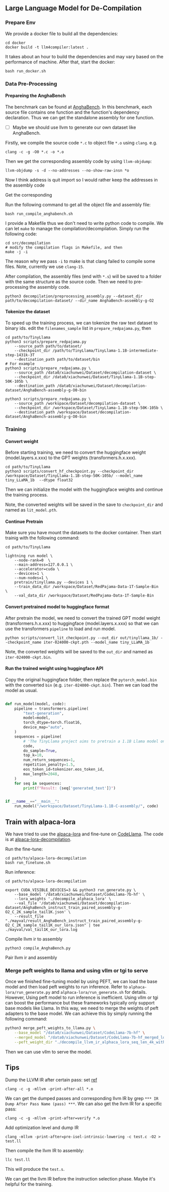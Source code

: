 

## Large Language Model for De-Compilation

### Prepare Env

We provide a docker file to build all the dependencies:
```shell
cd docker
docker build -t llm4compiler:latest .
```
It takes about an hour to build the dependencies and may vary based on the performance of machine.
After that, start the docker:
```shell
bash run_docker.sh
```

### Data Pre-Processing

#### Prepareing the AnghaBench

The benchmark can be found at [AnghaBench](https://github.com/brenocfg/AnghaBench).
In this benchmark, each source file contains one function and the function's dependency declaration.
Thus we can get the standalone assembly for one function.

 - [ ] Maybe we should use llvm to generate our own dataset like AnghaBench.

Firstly, we compile the source code `*.c` to object file `*.o` using `clang`. e.g.
```shell
clang -c -g -O0 *.c -o *.o
```
Then we get the corresponding assembly code by using `llvm-objdump`:
```shell
llvm-objdump -s -d --no-addresses --no-show-raw-insn *o
```
Now I think address is quit import so I would rather keep the addresses in the assembly code

Get the corresponding 

Run the following command to get all the object file and assembly file:
```shell
bash run_compile_anghabench.sh
```

I provide a Makefile thus we don't need to write python code to compile.
We can let `make` to manage the compilation/decompilation.
Simply run the following code:

```shell
cd src/decompilation
# modify the compilation flags in Makefile, and then
make -j -i
```
The reason why we pass `-i` to make is that clang failed to compile some files.
Note, currently we use `clang-15`.

After compilation, the assembly files (end with `*.s`) will be saved to a folder with the same structure as the source code.
Then we need to pre-processing the assembly code.
```shell
python3 decompilation/preprocessing_assembly.py --dataset_dir path/to/decompilation-dataset/ --dir_name AnghaBench-assembly-g-O2
```

#### Tokenize the dataset
To speed up the training process, we can tokenize the raw text dataset to binary ids.
edit the `filenames_sample` list in `prepare_redpajama.py`, then
```shell
cd path/to/TinyLlama
python3 scripts/prepare_redpajama.py
    --source_path path/to/dataset/
    --checkpoint_dir /path/to/TinyLlama/TinyLlama-1.1B-intermediate-step-1431k-3T 
    --destination_path path/to/dataset/bin
# For example
python3 scripts/prepare_redpajama.py \
    --source_path /data0/xiachunwei/Dataset/decompilation-dataset \
    --checkpoint_dir /data0/xiachunwei/Dataset/TinyLlama-1.1B-step-50K-105b \
    --destination_path /data0/xiachunwei/Dataset/decompilation-dataset/AnghaBench-assembly-g-O0-bin

python3 scripts/prepare_redpajama.py \
    --source_path /workspace/Dataset/decompilation-dataset \
    --checkpoint_dir /workspace/Dataset/TinyLlama-1.1B-step-50K-105b \
    --destination_path /workspace/Dataset/decompilation-dataset/AnghaBench-assembly-g-O0-bin

```

### Training

#### Convert weight
Before starting training, we need to convert the huggingface weight (model.layers.x.xxx) to the GPT weights (transformers.h.x.xxx).

```shell
cd path/to/TinyLlama
python3 scripts/convert_hf_checkpoint.py --checkpoint_dir /workspace/Dataset/TinyLlama-1.1B-step-50K-105b/ --model_name tiny_LLaMA_1b  --dtype float32
```
Then we can initialize the model with the huggingface weights and continue the training process.

Note, the converted weights will be saved in the save to `checkpoint_dir` and named as `lit_model.pth`.

#### Continue Pretrain

Make sure you have mount the datasets to the docker container.
Then start trainig with the following command:
```shell
cd path/to/TinyLlama

lightning run model \
    --node-rank=0  \
    --main-address=127.0.0.1 \
    --accelerator=cuda \
    --devices=1 \
    --num-nodes=1 \
    pretrain/tinyllama.py --devices 1 \
    --train_data_dir /workspace/Dataset/RedPajama-Data-1T-Sample-Bin  \
    --val_data_dir /workspace/Dataset/RedPajama-Data-1T-Sample-Bin
```

#### Convert pretrained model to huggingface format
After pretrain the model, we need to convert the trained GPT model weight (transformers.h.x.xxx) to huggingface (model.layers.x.xxx) so that we can use the transformers `pipeline` to load and run model.
```shell
python scripts/convert_lit_checkpoint.py --out_dir out/tinyllama_1b/ --checkpoint_name iter-024000-ckpt.pth --model_name tiny_LLaMA_1b
```

Note, the converted weights will be saved to the `out_dir` and named as `iter-024000-ckpt.bin`.

#### Run the trained weight using huggingface API
Copy the original huggingface folder, then replace the `pytorch_model.bin` with the converted `bin` (e.g. `iter-024000-ckpt.bin`). Then we can load the model as usual.
```python

def run_model(model, code):
    pipeline = transformers.pipeline(
        "text-generation",
        model=model,
        torch_dtype=torch.float16,
        device_map="auto",
    )
    sequences = pipeline(
        # 'The TinyLlama project aims to pretrain a 1.1B Llama model on 3 trillion tokens. With some proper optimization, we can achieve this within a span of "just" 90 days using 16 A100-40G GPUs 🚀🚀. The training has started on 2023-09-01.',
        code,
        do_sample=True,
        top_k=10,
        num_return_sequences=1,
        repetition_penalty=1.5,
        eos_token_id=tokenizer.eos_token_id,
        max_length=2048,
    )
    for seq in sequences:
        print(f"Result: {seq['generated_text']}")


if __name__=="__main__":
    run_model("/workspace/Dataset/TinyLlama-1.1B-C-assembly/", code)

```


## Train with alpaca-lora
We have tried to use the [alpaca-lora](https://github.com/tloen/alpaca-lora) and fine-tune on [CodeLlama](https://huggingface.co/codellama/CodeLlama-7b-hf).
The code is at [alpaca-lora-decompilation](https://github.com/summerspringwei/alpaca-lora-decompilation.git).


Run the fine-tune:
```shell
cd path/to/alpaca-lora-decompilation
bash run_finetune.sh
```

Run inference:
```shell
cd path/to/alpaca-lora-decompilation

export CUDA_VISIBLE_DEVICES=3 && python3 run_generate.py \
    --base_model '/data0/xiachunwei/Dataset/CodeLlama-7b-hf' \
    --lora_weights './decompile_alphaca_lora' \
    --val_file '/data0/xiachunwei/Dataset/decompilation-dataset/AnghaBench_instruct_train_paired_assembly-g-O2_C_2K_sample_tail1K.json' \
    --result_file "./mayval/result_AnghaBench_instruct_train_paired_assembly-g-O2_C_2K_sample_tail1K_our_lora.json" | tee ./mayval/val_tail1K_our_lora.log

```

Compile llvm ir to assembly
```shell
python3 compile_AnghaBench.py
```

Pair llvm ir and assembly


### Merge peft weights to llama and using vllm or tgi to serve
Once we finished fine-tuning model by using PEFT, we can load the base model and then load peft weights to run inference.
Refer to `alphaca-lora/run_generate.py` and `alphaca-lora/run_generate.sh` for details.
However, Using peft model to run inference is inefficient.
Using vllm or tgi can boost the performance but these frameworks typically only support base models like Llama.
In this way, we need to merge the weights of peft adapters to the base model.
We can achieve this by simply running the following command:
```bash
python3 merge_peft_weights_to_llama.py \
    --base_model "/data0/xiachunwei/Dataset/CodeLlama-7b-hf" \
    --merged_model "/data0/xiachunwei/Dataset/CodeLlama-7b-hf_merged_lora" \
    --peft_weight_dir "./decompile_llvm_ir_alphaca_lora_seq_len_4k_with_flashattn_maybe_wrong/checkpoint-4100"
```
Then we can use vllm to serve the model.

## Tips

Dump the LLVM IR after certain pass:
set [ref](https://lists.llvm.org/pipermail/llvm-dev/2016-June/100986.html)
```shell
clang -c -g -mllvm -print-after-all *.o
```
We can get the dumped passes and corresponding llvm IR by grep `*** IR Dump After Pass Name (pass) ***`.
We can also get the llvm IR for a specific pass:
```shell
clang -c -g -mllvm -print-after=verify *.o
```

Add optimization level and dump IR
```shell
clang -mllvm -print-after=pre-isel-intrinsic-lowering -c test.c -O2 > test.ll
```

Then compile the llvm IR to assembly:
```shell
llc test.ll 
```
This will produce the `test.s`.

We can get the llvm IR before the instruction selection phase.
Maybe it's helpful for the training.
